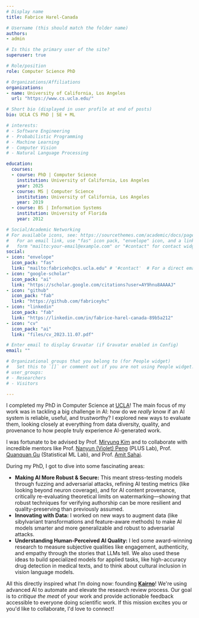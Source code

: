 ```yaml
---
# Display name
title: Fabrice Harel-Canada

# Username (this should match the folder name)
authors:
- admin

# Is this the primary user of the site?
superuser: true

# Role/position
role: Computer Science PhD

# Organizations/Affiliations
organizations:
- name: University of California, Los Angeles
  url: "https://www.cs.ucla.edu/"

# Short bio (displayed in user profile at end of posts)
bio: UCLA CS PhD | SE + ML

# interests:
# - Software Engineering
# - Probabilistic Programming
# - Machine Learning
# - Computer Vision
# - Natural Language Processing

education:
  courses:
  - course: PhD | Computer Science
    institution: University of California, Los Angeles
    year: 2025
  - course: MS | Computer Science
    institution: University of California, Los Angeles
    year: 2019
  - course: BS | Information Systems
    institution: University of Florida
    year: 2012

# Social/Academic Networking
# For available icons, see: https://sourcethemes.com/academic/docs/page-builder/#icons
#   For an email link, use "fas" icon pack, "envelope" icon, and a link in the
#   form "mailto:your-email@example.com" or "#contact" for contact widget.
social:
- icon: "envelope"
  icon_pack: "fas"
  link: "mailto:fabricehc@cs.ucla.edu" # '#contact'  # For a direct email link, use "mailto:test@example.org".
- icon: "google-scholar"
  icon_pack: "ai"
  link: "https://scholar.google.com/citations?user=AY9hnu8AAAAJ"
- icon: "github"
  icon_pack: "fab"
  link: "https://github.com/fabriceyhc"
- icon: "linkedin"
  icon_pack: "fab"
  link: "https://linkedin.com/in/fabrice-harel-canada-89b5a212"
- icon: "cv"
  icon_pack: "ai"
  link: "files/cv_2023.11.07.pdf"

# Enter email to display Gravatar (if Gravatar enabled in Config)
email: ""

# Organizational groups that you belong to (for People widget)
#   Set this to `[]` or comment out if you are not using People widget.
# user_groups: 
# - Researchers
# - Visitors

---
```


I completed my PhD in Computer Science at [UCLA](https://www.cs.ucla.edu/)! The main focus of my work was in tackling a big challenge in AI: how do we *really* know if an AI system is reliable, useful, and trustworthy? I explored new ways to evaluate them, looking closely at everything from data diversity, quality, and provenance to how people truly experience AI-generated work.

I was fortunate to be advised by Prof. [Miryung Kim](http://web.cs.ucla.edu/~miryung/) and to collaborate with incredible mentors like Prof. [Nanyun (Violet) Peng](https://vnpeng.net/) (PLUS Lab), Prof. [Quanquan Gu](http://web.cs.ucla.edu/~qgu/) (Statistical ML Lab), and Prof. [Amit Sahai](https://web.cs.ucla.edu/~sahai/).

During my PhD, I got to dive into some fascinating areas:

* **Making AI More Robust & Secure:** This meant stress-testing models through fuzzing and adversarial attacks, refining AI testing metrics (like looking beyond neuron coverage), and for AI content provenance, critically re-evaluating theoretical limits on watermarking—showing that robust techniques for verifying authorship can be more resilient and quality-preserving than previously assumed.
* **Innovating with Data:** I worked on new ways to augment data (like sibylvariant transformations and feature-aware methods) to make AI models smarter and more generalizable and robust to adversarial attacks. 
* **Understanding Human-Perceived AI Quality:** I led some award-winning research to measure subjective qualities like engagement, authenticity, and empathy through the stories that LLMs tell. We also used these ideas to build specialized models for applied tasks, like high-accuracy drug detection in medical texts, and to think about cultural inclusion in vision language models.

All this directly inspired what I’m doing now: founding **[Kairno](https://kairno.com)**! We're using advanced AI to automate and elevate the research review process. Our goal is to _critique the meat_ of your work and provide actionable feedback accessible to everyone doing scientific work. If this mission excites you or you'd like to collaborate, I'd love to connect!
